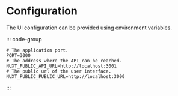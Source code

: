 # Configuration


The UI configuration can be provided using environment variables.

::: code-group
````dotenv [env]
# The application port.
PORT=3000
# The address where the API can be reached.
NUXT_PUBLIC_API_URL=http://localhost:3001
# The public url of the user interface.
NUXT_PUBLIC_PUBLIC_URL=http://localhost:3000
````
:::
